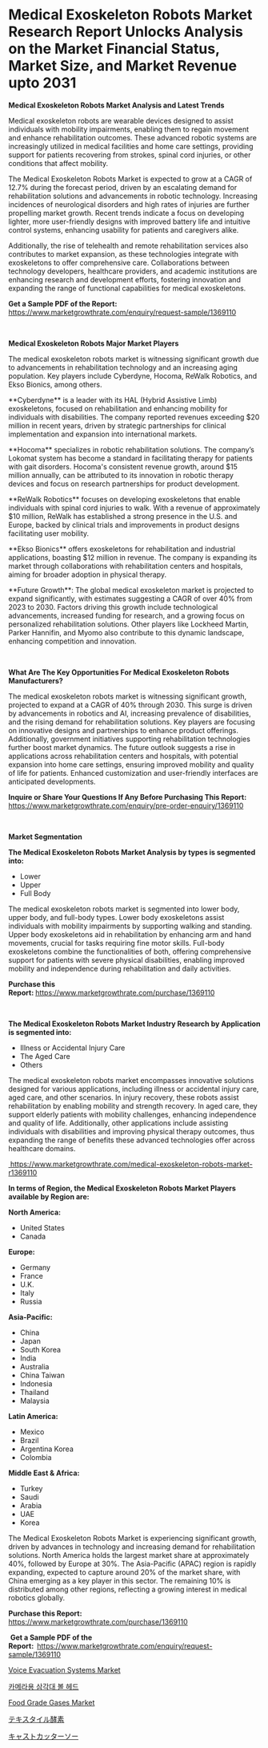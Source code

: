 <p><h1>Medical Exoskeleton Robots Market Research Report Unlocks Analysis on the Market Financial Status, Market Size, and Market Revenue upto 2031</h1></p><p><strong>Medical Exoskeleton Robots Market Analysis and Latest Trends</strong></p>
<p><p>Medical exoskeleton robots are wearable devices designed to assist individuals with mobility impairments, enabling them to regain movement and enhance rehabilitation outcomes. These advanced robotic systems are increasingly utilized in medical facilities and home care settings, providing support for patients recovering from strokes, spinal cord injuries, or other conditions that affect mobility. </p><p>The Medical Exoskeleton Robots Market is expected to grow at a CAGR of 12.7% during the forecast period, driven by an escalating demand for rehabilitation solutions and advancements in robotic technology. Increasing incidences of neurological disorders and high rates of injuries are further propelling market growth. Recent trends indicate a focus on developing lighter, more user-friendly designs with improved battery life and intuitive control systems, enhancing usability for patients and caregivers alike. </p><p>Additionally, the rise of telehealth and remote rehabilitation services also contributes to market expansion, as these technologies integrate with exoskeletons to offer comprehensive care. Collaborations between technology developers, healthcare providers, and academic institutions are enhancing research and development efforts, fostering innovation and expanding the range of functional capabilities for medical exoskeletons.</p></p>
<p><strong>Get a Sample PDF of the Report:&nbsp;</strong> <a href="https://www.marketgrowthrate.com/enquiry/request-sample/1369110">https://www.marketgrowthrate.com/enquiry/request-sample/1369110</a></p>
<p>&nbsp;</p>
<p><strong>Medical Exoskeleton Robots Major Market Players</strong></p>
<p><p>The medical exoskeleton robots market is witnessing significant growth due to advancements in rehabilitation technology and an increasing aging population. Key players include Cyberdyne, Hocoma, ReWalk Robotics, and Ekso Bionics, among others.</p><p>**Cyberdyne** is a leader with its HAL (Hybrid Assistive Limb) exoskeletons, focused on rehabilitation and enhancing mobility for individuals with disabilities. The company reported revenues exceeding $20 million in recent years, driven by strategic partnerships for clinical implementation and expansion into international markets.</p><p>**Hocoma** specializes in robotic rehabilitation solutions. The company’s Lokomat system has become a standard in facilitating therapy for patients with gait disorders. Hocoma's consistent revenue growth, around $15 million annually, can be attributed to its innovation in robotic therapy devices and focus on research partnerships for product development.</p><p>**ReWalk Robotics** focuses on developing exoskeletons that enable individuals with spinal cord injuries to walk. With a revenue of approximately $10 million, ReWalk has established a strong presence in the U.S. and Europe, backed by clinical trials and improvements in product designs facilitating user mobility.</p><p>**Ekso Bionics** offers exoskeletons for rehabilitation and industrial applications, boasting $12 million in revenue. The company is expanding its market through collaborations with rehabilitation centers and hospitals, aiming for broader adoption in physical therapy.</p><p>**Future Growth**: The global medical exoskeleton market is projected to expand significantly, with estimates suggesting a CAGR of over 40% from 2023 to 2030. Factors driving this growth include technological advancements, increased funding for research, and a growing focus on personalized rehabilitation solutions. Other players like Lockheed Martin, Parker Hannifin, and Myomo also contribute to this dynamic landscape, enhancing competition and innovation.</p></p>
<p>&nbsp;</p>
<p><strong>What Are The Key Opportunities For Medical Exoskeleton Robots Manufacturers?</strong></p>
<p><p>The medical exoskeleton robots market is witnessing significant growth, projected to expand at a CAGR of 40% through 2030. This surge is driven by advancements in robotics and AI, increasing prevalence of disabilities, and the rising demand for rehabilitation solutions. Key players are focusing on innovative designs and partnerships to enhance product offerings. Additionally, government initiatives supporting rehabilitation technologies further boost market dynamics. The future outlook suggests a rise in applications across rehabilitation centers and hospitals, with potential expansion into home care settings, ensuring improved mobility and quality of life for patients. Enhanced customization and user-friendly interfaces are anticipated developments.</p></p>
<p><strong>Inquire or Share Your Questions If Any Before Purchasing This Report:</strong> <a href="https://www.marketgrowthrate.com/enquiry/pre-order-enquiry/1369110">https://www.marketgrowthrate.com/enquiry/pre-order-enquiry/1369110</a></p>
<p>&nbsp;</p>
<p><strong>Market Segmentation</strong></p>
<p><strong>The Medical Exoskeleton Robots Market Analysis by types is segmented into:</strong></p>
<p><ul><li>Lower</li><li>Upper</li><li>Full Body</li></ul></p>
<p><p>The medical exoskeleton robots market is segmented into lower body, upper body, and full-body types. Lower body exoskeletons assist individuals with mobility impairments by supporting walking and standing. Upper body exoskeletons aid in rehabilitation by enhancing arm and hand movements, crucial for tasks requiring fine motor skills. Full-body exoskeletons combine the functionalities of both, offering comprehensive support for patients with severe physical disabilities, enabling improved mobility and independence during rehabilitation and daily activities.</p></p>
<p><strong>Purchase this Report:&nbsp;</strong><a href="https://www.marketgrowthrate.com/purchase/1369110">https://www.marketgrowthrate.com/purchase/1369110</a></p>
<p>&nbsp;</p>
<p><strong>The Medical Exoskeleton Robots Market Industry Research by Application is segmented into:</strong></p>
<p><ul><li>Illness or Accidental Injury Care</li><li>The Aged Care</li><li>Others</li></ul></p>
<p><p>The medical exoskeleton robots market encompasses innovative solutions designed for various applications, including illness or accidental injury care, aged care, and other scenarios. In injury recovery, these robots assist rehabilitation by enabling mobility and strength recovery. In aged care, they support elderly patients with mobility challenges, enhancing independence and quality of life. Additionally, other applications include assisting individuals with disabilities and improving physical therapy outcomes, thus expanding the range of benefits these advanced technologies offer across healthcare domains.</p></p>
<p><a href="https://www.marketgrowthrate.com/medical-exoskeleton-robots-market-r1369110">&nbsp;https://www.marketgrowthrate.com/medical-exoskeleton-robots-market-r1369110</a></p>
<p><strong>In terms of Region, the Medical Exoskeleton Robots Market Players available by Region are:</strong></p>
<p>
    <p> <strong> North America: </strong>
        <ul>
            <li>United States</li>
            <li>Canada</li>
        </ul>
        </p> 
    <p> <strong> Europe: </strong>
        <ul>
            <li>Germany</li>
            <li>France</li>
            <li>U.K.</li>
            <li>Italy</li>
            <li>Russia</li>
        </ul>
        </p> 
    <p> <strong> Asia-Pacific: </strong>
        <ul>
            <li>China</li>
            <li>Japan</li>
            <li>South Korea</li>
            <li>India</li>
            <li>Australia</li>
            <li>China Taiwan</li>
            <li>Indonesia</li>
            <li>Thailand</li>
            <li>Malaysia</li>
        </ul>
        </p> 
    <p> <strong> Latin America: </strong>
        <ul>
            <li>Mexico</li>
            <li>Brazil</li>
            <li>Argentina Korea</li>
            <li>Colombia</li>
        </ul>
        </p> 
    <p> <strong> Middle East & Africa: </strong>
        <ul>
            <li>Turkey</li>
            <li>Saudi</li>
            <li>Arabia</li>
            <li>UAE</li>
            <li>Korea</li>
        </ul>
    </p>
    </p>
<p><p>The Medical Exoskeleton Robots Market is experiencing significant growth, driven by advances in technology and increasing demand for rehabilitation solutions. North America holds the largest market share at approximately 40%, followed by Europe at 30%. The Asia-Pacific (APAC) region is rapidly expanding, expected to capture around 20% of the market share, with China emerging as a key player in this sector. The remaining 10% is distributed among other regions, reflecting a growing interest in medical robotics globally.</p></p>
<p><strong>Purchase this Report: </strong><a href="https://www.marketgrowthrate.com/purchase/1369110">https://www.marketgrowthrate.com/purchase/1369110</a></p>
<p>&nbsp;<strong>Get a Sample PDF of the Report:&nbsp;&nbsp;</strong><a href="https://www.marketgrowthrate.com/enquiry/request-sample/1369110">https://www.marketgrowthrate.com/enquiry/request-sample/1369110</a></p>
<p><strong></strong></p>
<p><p><a href="https://www.linkedin.com/pulse/global-perspectives-voice-evacuation-systems-market-trends-duaic?trackingId=9i2PlQLiR%2BujVFjBQN6eIQ%3D%3D">Voice Evacuation Systems Market</a></p><p><a href="https://medium.com/@calvi3ynjerde867/%EC%82%BC%EA%B0%81%EB%8C%80-%EB%B3%BC-%ED%97%A4%EB%93%9C-%EC%B9%B4%EB%A9%94%EB%9D%BC-%EC%8B%9C%EC%9E%A5-%EA%B8%80%EB%A1%9C%EB%B2%8C-%EC%8B%9C%EC%9E%A5-%EC%9D%B8%EC%82%AC%EC%9D%B4%ED%8A%B8-%EB%B0%8F-%EC%A7%80%EC%97%AD-%EB%B6%84%EC%84%9D-2024-2031-b9a63ed7c207?postPublishedType=repub">카메라용 삼각대 볼 헤드</a></p><p><a href="https://github.com/arionmp/Market-Research-Report-List-5/blob/main/food-grade-gases-market.md">Food Grade Gases Market</a></p><p><a href="https://medium.com/@tffpskgy95/%E3%83%86%E3%82%AD%E3%82%B9%E3%82%BF%E3%82%A4%E3%83%AB%E9%85%B5%E7%B4%A0%E5%B8%82%E5%A0%B4%E3%81%AE%E3%83%88%E3%83%AC%E3%83%B3%E3%83%89%E3%81%A8%E6%88%A6%E7%95%A5%E7%9A%84%E5%B8%82%E5%A0%B4%E3%82%A4%E3%83%B3%E3%82%B5%E3%82%A4%E3%83%88-2024-2031-3a81ae009408?postPublishedType=repub">テキスタイル酵素</a></p><p><a href="https://medium.com/@tffpskgy95/%E3%82%AD%E3%83%A3%E3%82%B9%E3%83%88%E3%82%AB%E3%83%83%E3%82%BF%E3%83%BC%E3%82%BD%E3%83%BC%E3%81%AB%E6%8A%95%E8%B3%87%E3%81%99%E3%81%B9%E3%81%8D%E7%90%86%E7%94%B1%E3%81%A8%E3%81%AF-%E5%B8%82%E5%A0%B4%E5%8B%95%E5%90%91-%E4%B8%BB%E8%A6%81%E5%B8%82%E5%A0%B4%E8%A3%BD%E5%93%81-%E5%9C%B0%E5%9F%9F%E6%88%90%E9%95%B7%E3%81%AB%E3%81%A4%E3%81%84%E3%81%A6-2024%E5%B9%B4-2031%E5%B9%B4-6fb94a9d5f32?postPublishedType=repub">キャストカッターソー</a></p></p>